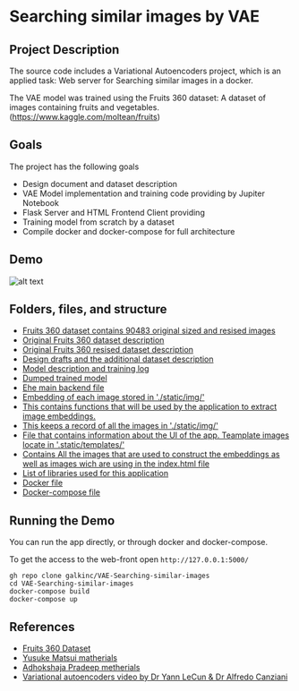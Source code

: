 # Searching similar images by VAE

## Project Description

The source code includes a Variational Autoencoders project, which is an applied task: Web server for Searching similar images in a docker.

The VAE model was trained using the Fruits 360 dataset: A dataset of images containing fruits and vegetables. (https://www.kaggle.com/moltean/fruits)

## Goals 

The project has the following goals
* Design document and dataset description
* VAE Model implementation and training code providing by Jupiter Notebook
* Flask Server and HTML Frontend Client providing
* Training model from scratch by a dataset
* Compile docker and docker-compose for full architecture

## Demo

![alt text](https://raw.githubusercontent.com/galkinc/VAE-Searching-similar-images/main/present.gif)

## Folders, files, and structure

* [Fruits 360 dataset contains 90483 original sized and resised images](./dataset/)
* [Original Fruits 360 dataset description](./dataset/fruits-360-original-size/fruits-360-original-size/readme.md)
* [Original Fruits 360 resised dataset description](./dataset/fruits-360_dataset/fruits-360/readme.md)
* [Design drafts and the additional dataset description](./design_and_dataset/deisgn_and_dataset.ipynb)
* [Model description and training log](./model/model.ipynb)
* [Dumped trained model](./model/checkpoint.pth)
* [Еhe main backend file](./server.py)
* [Embedding of each image stored in './static/img/'](./embedding.npy) 
* [This contains functions that will be used by the application to extract image embeddings.](./feature_extractor.py) 
* [This keeps a record of all the images in './static/img/'](./img_paths.json)
* [File that contains information about the UI of the app. Teamplate images locate in '.static/templates/'](./templates/index.html)
* [Contains All the images that are used to construct the embeddings as well as images wich are using in the index.html file](./static/)
* [List of libraries used for this application](./requirements.txt)
* [Docker file](./Dockerfile)
* [Docker-compose file](./docker-compose.yml)

## Running the Demo

You can run the app directly, or through docker and docker-compose.

To get the access to the web-front open `http://127.0.0.1:5000/`

```
gh repo clone galkinc/VAE-Searching-similar-images
cd VAE-Searching-similar-images
docker-compose build
docker-compose up
```

## References

* [Fruits 360 Dataset](https://www.kaggle.com/moltean/fruits)
* [Yusuke Matsui matherials](https://github.com/matsui528/sis)
* [Adhokshaja Pradeep metherials](https://github.com/adhok)
* [Variational autoencoders video by Dr Yann LeCun & Dr Alfredo Canziani](https://www.youtube.com/watch?v=7Rb4s9wNOmc&list=PLLHTzKZzVU9eaEyErdV26ikyolxOsz6mq&index=15&t=1639s)

